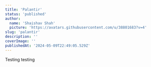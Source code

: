 ```yaml
---
title: 'Palantir'
status: 'published'
author:
  name: 'Shaishav Shah'
  picture: 'https://avatars.githubusercontent.com/u/38801683?v=4'
slug: 'palantir'
description: ''
coverImage: ''
publishedAt: '2024-05-09T22:49:05.529Z'
---
```


Testing testing